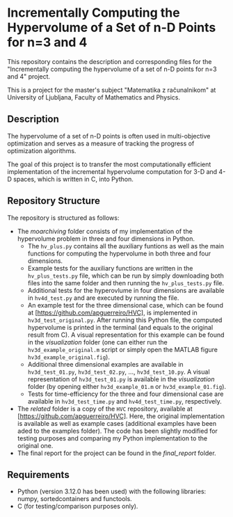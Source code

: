 # Incrementally Computing the Hypervolume of a Set of n-D Points for n=3 and 4
This repository contains the description and corresponding files for the "Incrementally computing the hypervolume of a set of n-D points for n=3 and 4" project.

This is a project for the master's subject "Matematika z računalnikom" at University of Ljubljana, Faculty of Mathematics and Physics. 

## Description
The hypervolume of a set of n-D points is often used in multi-objective optimization and serves as a measure of tracking the progress of optimization algorithms.

The goal of this project is to transfer the most computationally efficient implementation of the incremental hypervolume computation for 3-D and 4-D spaces, which is written in C, into Python.

## Repository Structure
The repository is structured as follows:
- The *moarchiving* folder consists of my implementation of the hypervolume problem in three and four dimensions in Python.
  - The `hv_plus.py` contains all the auxiliary funtions as well as the main functions for computing the hypervolume in both three and four dimensions.
  - Example tests for the auxiliary functions are written in the `hv_plus_tests.py` file, which can be run by simply downloading both files into the same folder and then running the `hv_plus_tests.py` file.
  - Additional tests for the hyperovlume in four dimensions are available in `hv4d_test.py` and are executed by running the file.
  - An example test for the three dimensional case, which can be found at [https://github.com/apguerreiro/HVC], is implemented in `hv3d_test_original.py`. After running this Python file, the computed hypervolume is printed in the terminal (and equals to the original result from C). A visual representation for this example can be found in the *visualization* folder (one can either run the `hv3d_example_original.m` script or simply open the MATLAB figure `hv3d_example_original.fig`).
  - Additional three dimensional examples are available in `hv3d_test_01.py`, `hv3d_test_02.py`, ..., `hv3d_test_10.py`. A visual representation of `hv3d_test_01.py` is available in the *visualization* folder (by opening either `hv3d_example_01.m` or `hv3d_example_01.fig`).
  - Tests for time-efficiency for the three and four dimensional case are available in `hv3d_test_time.py` and `hv4d_test_time.py`, respectively.
- The *related* folder is a copy of the `HVC` repository, available at [https://github.com/apguerreiro/HVC]. Here, the original implementation is available as well as example cases (additional examples have been aded to the examples folder). The code has been slightly modified for testing purposes and comparing my Python implementation to the original one.
- The final report for the project can be found in the *final_report* folder.

## Requirements
- Python (version 3.12.0 has been used) with the following libraries: numpy, sortedcontainers and functools.
- C (for testing/comparison purposes only).
